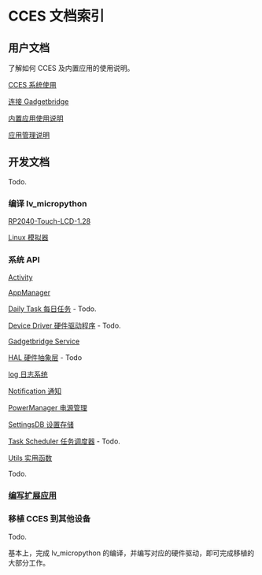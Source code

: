 # CCES 文档索引

## 用户文档

了解如何 CCES 及内置应用的使用说明。

[CCES 系统使用](cces_useage.md)

[连接 Gadgetbridge](gadgetbridge_useage.md)

[内置应用使用说明](apps.md)

[应用管理说明](appmanagement.md)

## 开发文档

Todo.

### 编译 lv_micropython

[RP2040-Touch-LCD-1.28](compile.md#RP2040-Touch-LCD-1.28)

[Linux 模拟器](compile.md#Linux-模拟器)

### 系统 API

[Activity](activity.md)

[AppManager](appmgr.md)

[Daily Task 每日任务]() - Todo.

[Device Driver 硬件驱动程序]() - Todo.

[Gadgetbridge Service](gadgetbridge_api.md)

[HAL 硬件抽象层]() - Todo

[log 日志系统](log.md)

[Notification 通知](notification.md)

[PowerManager 电源管理](powermanager.md)

[SettingsDB 设置存储](settingsdb.md)

[Task Scheduler 任务调度器]() - Todo.

[Utils 实用函数](utils.md)

Todo.

### [编写扩展应用](create_app.md)

### 移植 CCES 到其他设备

Todo.

基本上，完成 lv_micropython 的编译，并编写对应的硬件驱动，即可完成移植的大部分工作。